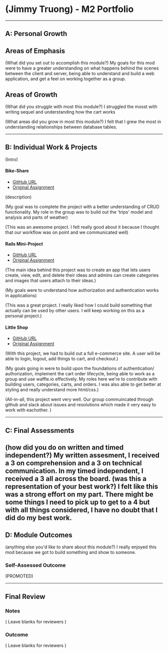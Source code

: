 # (Jimmy Truong) - M2 Portfolio

-----------------------

## A: Personal Growth

## Areas of Emphasis

(What did you set out to accomplish this module?)
My goals for this mod were to have a greater understanding on what happens behind the scenes between the client and server, being able to understand and build a web application, and get a feel on working together as a group.

## Areas of Growth

(What did you struggle with most this module?)
I struggled the mosst with writing sequel and understanding how the cart works

(What areas did you grow in most this module?)
I felt that I grew the most in understanding relationships between database tables.

-----------------------

## B: Individual Work & Projects

(Intro)

#### Bike-Share

* [GitHub URL](https://github.com/JoelLindow/bike-share)
* [Original Assignment](https://github.com/turingschool/bike-share)

(description)

(My goal was to complete the project with a better understanding of CRUD functionality. My role in the group was to build out the 'trips' model and analysis and parts of weather)

(This was an awesome project. I felt really good about it because I thought that our workflow was on point and we communicated well)

#### Rails Mini-Project

* [GitHub URL](https://github.com/jtruong2/brainBox)
* [Original Assignment](http://backend.turing.io/module2/projects/mini-project)

(The main idea behind this project was to create an app that lets users create, view, edit, and delete their ideas and admins can create categories and images that users attach to their ideas.)

(My goals were to understand how authorization and authentication works in applications)

(This was a great project. I really liked how I could build something that actually can be used by other users. I will keep working on this as a personal project.)

#### Little Shop

* [GitHub URL](https://github.com/jtruong2/little_shop)
* [Original Assignment](http://backend.turing.io/module2/projects/little_shop)

(With this project, we had to build out a full e-commerce site. A user will be able to login, logout, add things to cart, and checkout.)

(My goals going in were to build upon the foundations of authentication/ authorization, implement the cart order lifecycle, being able to work as a group and use waffle.io effectively. My roles here we're to contribute with building users, categories, carts, and orders. I was also able to get better at styling and really understand more html/css.)

(All-in-all, this project went very well. Our group commuincated through github and slack about issues and resolutions which made it very easy to work with eachother. )

-----------------------

## C: Final Assessments

(how did you do on written and timed independent?)
My written assesment, I received a 3 on comprehension and a 3 on technical communication. In my timed independent, I received a 3 all across the board.
(was this a representation of your best work?)
I felt like this was a strong effort on my part. There might be some things I need to pick up to get to a 4 but with all things considered, I have no doubt that I did do my best work.
-----------------------

## D: Module Outcomes

(anything else you'd like to share about this module?)
I really enjoyed  this mod because we got to build something and show to someone.

### Self-Assessed Outcome

(PROMOTED)

------------------

## Final Review

### Notes

( Leave blanks for reviewers )

### Outcome

( Leave blanks for reviewers )
